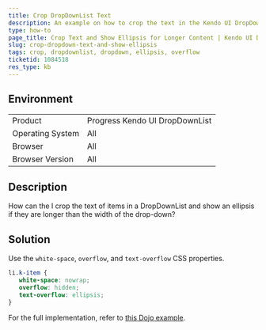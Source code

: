 ```yaml
---
title: Crop DropDownList Text
description: An example on how to crop the text in the Kendo UI DropDownList and show an ellipsis when the content is longer than the width of the drop-down.
type: how-to
page_title: Crop Text and Show Ellipsis for Longer Content | Kendo UI DropDownList
slug: crop-dropdown-text-and-show-ellipsis
tags: crop, dropdownlist, dropdown, ellipsis, overflow
ticketid: 1084518
res_type: kb
---
```


## Environment

<table>
 <tr>
  <td>Product</td>
  <td>Progress Kendo UI DropDownList</td>
 </tr>
 <tr>
  <td>Operating System</td>
  <td>All</td>
 </tr>
 <tr>
  <td>Browser</td>
  <td>All</td>
 </tr>
 <tr>
  <td>Browser Version</td>
  <td>All</td>
 </tr>
</table>

## Description

How can the I crop the text of items in a DropDownList and show an ellipsis if they are longer than the width of the drop-down?

## Solution

Use the `white-space`, `overflow`, and `text-overflow` CSS properties.

```css
li.k-item {
   white-space: nowrap;
   overflow: hidden;
   text-overflow: ellipsis;
}
```

For the full implementation, refer to [this Dojo example](http://dojo.telerik.com/IPOga).
